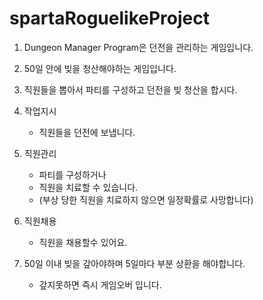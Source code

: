 # spartaRoguelikeProject
1. Dungeon Manager Program은 던전을 관리하는 게임입니다.
2. 50일 안에 빚을 청산해야하는 게임입니다.
3. 직원들을 뽑아서 파티를 구성하고 던전을 빚 청산을 합시다.

4. 작업지시
    - 직원들을 던전에 보냅니다.
5. 직원관리
    - 파티를 구성하거나
    - 직원을 치료할 수 있습니다.
    - (부상 당한 직원을 치료하지 않으면 일정확률로 사망합니다)
6. 직원채용
    - 직원을 채용할수 있어요.
7. 50일 이내 빚을 갚아야하며 5일마다 부분 상환을 해야합니다.
    - 갚지못하면 즉시 게임오버 입니다.
